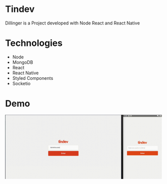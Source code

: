 # Tindev

Dillinger is a Project developed with Node React and React Native

# Technologies

  - Node
  - MongoDB
  - React
  - React Native
  - Styled Components
  - Socketio

# Demo
![](images/tindev.gif)



